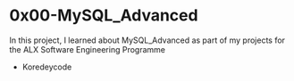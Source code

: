 # 0x00-MySQL_Advanced
In this project, I learned about MySQL_Advanced as part of my projects for the ALX Software Engineering Programme
* Koredeycode
